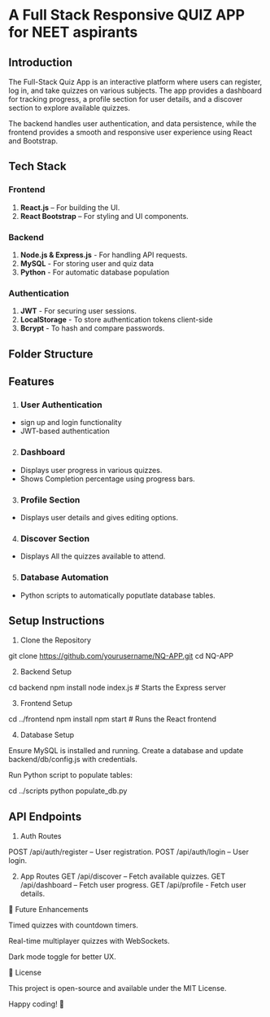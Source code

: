 # A Full Stack Responsive QUIZ APP for NEET aspirants

## Introduction
The Full-Stack Quiz App is an interactive platform where users can register, log in, and take quizzes on various subjects. The app provides a dashboard for tracking progress, a profile section for user details, and a discover section to explore available quizzes.

The backend handles user authentication, and data persistence, while the frontend provides a smooth and responsive user experience using React and Bootstrap.

## Tech Stack

### Frontend
1. **React.js** – For building the UI.
2. **React Bootstrap** – For styling and UI components.

### Backend
1. **Node.js & Express.js** - For handling API requests.
2. **MySQL** - For storing user and quiz data
3. **Python** - For automatic database population

### Authentication
1. **JWT** - For securing user sessions.
2. **LocalStorage** - To store authentication tokens client-side
3. **Bcrypt** - To hash and compare passwords.

## Folder Structure

## Features
1. ### User Authentication
- sign up and login functionality
- JWT-based authentication

2. ### Dashboard
- Displays user progress in various quizzes.
- Shows Completion percentage using progress bars.

3. ### Profile Section
- Displays user details and gives editing options.

4. ### Discover Section
- Displays All the quizzes available to attend.

5. ### Database Automation
- Python scripts to automatically poputlate database tables.

## Setup Instructions

1.  Clone the Repository

git clone https://github.com/yourusername/NQ-APP.git
cd NQ-APP

2. Backend Setup

cd backend
npm install
node index.js  # Starts the Express server

3. Frontend Setup

cd ../frontend
npm install
npm start  # Runs the React frontend

4. Database Setup

Ensure MySQL is installed and running.
Create a database and update backend/db/config.js with credentials.

Run Python script to populate tables:

cd ../scripts
python populate_db.py

## API Endpoints

1. Auth Routes

POST /api/auth/register – User registration.
POST /api/auth/login – User login.

2. App Routes
GET /api/discover – Fetch available quizzes.
GET /api/dashboard – Fetch user progress.
GET /api/profile - Fetch user details. 

📌 Future Enhancements

Timed quizzes with countdown timers.

Real-time multiplayer quizzes with WebSockets.

Dark mode toggle for better UX.

📜 License

This project is open-source and available under the MIT License.

Happy coding! 🚀

